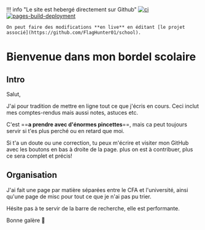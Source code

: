 !!! info "Le site est hebergé directement sur Github"
    [![ci](https://github.com/FlagHunter01/school/actions/workflows/ci.yml/badge.svg)](https://github.com/FlagHunter01/school/actions/workflows/ci.yml)
    [![pages-build-deployment](https://github.com/FlagHunter01/school/actions/workflows/pages/pages-build-deployment/badge.svg)](https://github.com/FlagHunter01/school/actions/workflows/pages/pages-build-deployment)

    On peut faire des modifications **en live** en éditant [le projet associé](https://github.com/FlagHunter01/school).

# Bienvenue dans mon bordel scolaire

## Intro

Salut,

J'ai pour tradition de mettre en ligne tout ce que j'écris en cours.
Ceci inclut mes comptes-rendus mais aussi notes, astuces etc.

C'est ==**a prendre avec d'énormes pincettes**==, mais ca peut toujours servir si t'es plus perché ou en retard que moi.

Si t'a un doute ou une correction, tu peux m'écrire et visiter mon GitHub avec les boutons en bas à droite de la page. plus on est à contribuer, plus ce sera complet et précis!

## Organisation

J'ai fait une page par matière séparées entre le CFA et l'université, ainsi qu'une page de misc pour tout ce que je n'ai pas pu trier.

Hésite pas à te servir de la barre de recherche, elle est performante.

Bonne galère :blue_heart:
